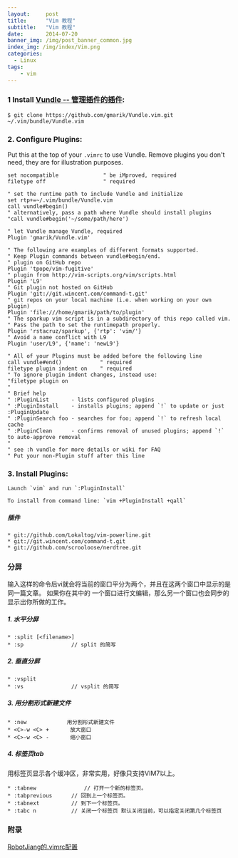```yaml
---
layout:     post
title:      "Vim 教程"
subtitle:   "Vim 教程"
date:       2014-07-20
banner_img: /img/post_banner_common.jpg
index_img: /img/index/Vim.png
categories:
  - Linux
tags:
    - vim
---
```


### 1 Install [Vundle -- 管理插件的插件](https://github.com/gmarik/Vundle.vim):
```
$ git clone https://github.com/gmarik/Vundle.vim.git ~/.vim/bundle/Vundle.vim
```

### 2. Configure Plugins:
Put this at the top of your `.vimrc` to use Vundle. Remove plugins you don't need, they are for illustration purposes.

```vim
set nocompatible              " be iMproved, required
filetype off                  " required

" set the runtime path to include Vundle and initialize
set rtp+=~/.vim/bundle/Vundle.vim
call vundle#begin()
" alternatively, pass a path where Vundle should install plugins
"call vundle#begin('~/some/path/here')

" let Vundle manage Vundle, required
Plugin 'gmarik/Vundle.vim'

" The following are examples of different formats supported.
" Keep Plugin commands between vundle#begin/end.
" plugin on GitHub repo
Plugin 'tpope/vim-fugitive'
" plugin from http://vim-scripts.org/vim/scripts.html
Plugin 'L9'
" Git plugin not hosted on GitHub
Plugin 'git://git.wincent.com/command-t.git'
" git repos on your local machine (i.e. when working on your own plugin)
Plugin 'file:///home/gmarik/path/to/plugin'
" The sparkup vim script is in a subdirectory of this repo called vim.
" Pass the path to set the runtimepath properly.
Plugin 'rstacruz/sparkup', {'rtp': 'vim/'}
" Avoid a name conflict with L9
Plugin 'user/L9', {'name': 'newL9'}

" All of your Plugins must be added before the following line
call vundle#end()            " required
filetype plugin indent on    " required
" To ignore plugin indent changes, instead use:
"filetype plugin on
"
" Brief help
" :PluginList       - lists configured plugins
" :PluginInstall    - installs plugins; append `!` to update or just :PluginUpdate
" :PluginSearch foo - searches for foo; append `!` to refresh local cache
" :PluginClean      - confirms removal of unused plugins; append `!` to auto-approve removal
"
" see :h vundle for more details or wiki for FAQ
" Put your non-Plugin stuff after this line
```

### 3. Install Plugins:
```
Launch `vim` and run `:PluginInstall`

To install from command line: `vim +PluginInstall +qall`
```


##### 插件
```
* git://github.com/Lokaltog/vim-powerline.git
* git://git.wincent.com/command-t.git
* git://github.com/scrooloose/nerdtree.git
```

### 分屏
输入这样的命令后vi就会将当前的窗口平分为两个，并且在这两个窗口中显示的是同一篇文章。
如果你在其中的 一个窗口进行文编辑，那么另一个窗口也会同步的显示出你所做的工作。
##### 1. 水平分屏
```
* :split [<filename>]
* :sp				// split 的简写
```

##### 2. 垂直分屏
```
* :vsplit
* :vs				// vsplit 的简写
```

##### 3. 用分割形式新建文件
```
* :new 　　　　　　　用分割形式新建文件
* <C>-w <C> +　　　　放大窗口
* <C>-w <C> -　　　　缩小窗口
```

##### 4. 标签页tab
用标签页显示各个缓冲区，非常实用，好像只支持VIM7以上。
```
* :tabnew				// 打开一个新的标签页。
* :tabprevious		// 回到上一个标签页。
* :tabnext			// 到下一个标签页。
* :tabc n 			// 关闭一个标签页 默认关闭当前，可以指定关闭第几个标签页 
```

### 附录
[RobotJiang的.vimrc配置](https://github.com/RobotJiang/myVimConfig/blob/master/.vimrc)
